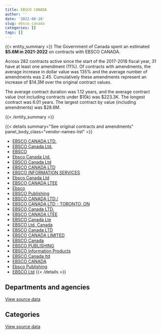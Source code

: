 ```yaml
---
title: EBSCO CANADA
author: ''
date: '2022-08-28'
slug: ebsco_canada
categories: []
tags: []
---
```


<script src="/rmarkdown-libs/htmlwidgets/htmlwidgets.js"></script>
<link href="/rmarkdown-libs/datatables-css/datatables-crosstalk.css" rel="stylesheet" />
<script src="/rmarkdown-libs/datatables-binding/datatables.js"></script>
<script src="/rmarkdown-libs/jquery/jquery-3.6.0.min.js"></script>
<link href="/rmarkdown-libs/dt-core-bootstrap/css/dataTables.bootstrap.min.css" rel="stylesheet" />
<link href="/rmarkdown-libs/dt-core-bootstrap/css/dataTables.bootstrap.extra.css" rel="stylesheet" />
<script src="/rmarkdown-libs/dt-core-bootstrap/js/jquery.dataTables.min.js"></script>
<script src="/rmarkdown-libs/dt-core-bootstrap/js/dataTables.bootstrap.min.js"></script>
<link href="/rmarkdown-libs/crosstalk/css/crosstalk.min.css" rel="stylesheet" />
<script src="/rmarkdown-libs/crosstalk/js/crosstalk.min.js"></script>
<script src="/rmarkdown-libs/htmlwidgets/htmlwidgets.js"></script>
<link href="/rmarkdown-libs/datatables-css/datatables-crosstalk.css" rel="stylesheet" />
<script src="/rmarkdown-libs/datatables-binding/datatables.js"></script>
<script src="/rmarkdown-libs/jquery/jquery-3.6.0.min.js"></script>
<link href="/rmarkdown-libs/dt-core-bootstrap/css/dataTables.bootstrap.min.css" rel="stylesheet" />
<link href="/rmarkdown-libs/dt-core-bootstrap/css/dataTables.bootstrap.extra.css" rel="stylesheet" />
<script src="/rmarkdown-libs/dt-core-bootstrap/js/jquery.dataTables.min.js"></script>
<script src="/rmarkdown-libs/dt-core-bootstrap/js/dataTables.bootstrap.min.js"></script>
<link href="/rmarkdown-libs/crosstalk/css/crosstalk.min.css" rel="stylesheet" />
<script src="/rmarkdown-libs/crosstalk/js/crosstalk.min.js"></script>

{{< entity_summary >}}
The Government of Canada spent an estimated **\$5.6M in 2021-2022** on contracts with EBSCO CANADA.

Across 282 contracts active since the start of the 2017-2018 fiscal year, 31 have at least one amendment (11%). Of contracts with amendments, the average increase in dollar value was 135% and the average number of amendments was 2.45. Cumulatively these amendments represent an increase of \$14.3M over the original contract values.

The average contract duration was 1.12 years, and the average contract value (not including contracts under \$10k) was \$223.3K. The longest contract was 6.01 years. The largest contract by value (including amendments) was \$28.6M.

{{< /entity_summary >}}

{{< details summary="See original contracts and amendments" panel_body_class="vendor-names-list" >}}
- [EBSCO CANADA LTD.](https://search.open.canada.ca/en/ct/?sort=contract_value_f%20desc&page=1&search_text=%22EBSCO%20CANADA%20LTD.%22)
- [EBSCO Canada Ltd.](https://search.open.canada.ca/en/ct/?sort=contract_value_f%20desc&page=1&search_text=%22EBSCO%20Canada%20Ltd.%22)
- [EBSCO](https://search.open.canada.ca/en/ct/?sort=contract_value_f%20desc&page=1&search_text=%22EBSCO%22)
- [Ebsco Canada Ltd.](https://search.open.canada.ca/en/ct/?sort=contract_value_f%20desc&page=1&search_text=%22Ebsco%20Canada%20Ltd.%22)
- [EBSCO Canada Ltd](https://search.open.canada.ca/en/ct/?sort=contract_value_f%20desc&page=1&search_text=%22EBSCO%20Canada%20Ltd%22)
- [EBSCO CANADA LTD](https://search.open.canada.ca/en/ct/?sort=contract_value_f%20desc&page=1&search_text=%22EBSCO%20CANADA%20LTD%22)
- [EBSCO INFORMATION SERVICES](https://search.open.canada.ca/en/ct/?sort=contract_value_f%20desc&page=1&search_text=%22EBSCO%20INFORMATION%20SERVICES%22)
- [Ebsco Canada Ltd](https://search.open.canada.ca/en/ct/?sort=contract_value_f%20desc&page=1&search_text=%22Ebsco%20Canada%20Ltd%22)
- [EBSCO CANADA LTEE](https://search.open.canada.ca/en/ct/?sort=contract_value_f%20desc&page=1&search_text=%22EBSCO%20CANADA%20LTEE%22)
- [Ebsco](https://search.open.canada.ca/en/ct/?sort=contract_value_f%20desc&page=1&search_text=%22Ebsco%22)
- [EBSCO Publishing](https://search.open.canada.ca/en/ct/?sort=contract_value_f%20desc&page=1&search_text=%22EBSCO%20Publishing%22)
- [EBSCO CANADA LTD./](https://search.open.canada.ca/en/ct/?sort=contract_value_f%20desc&page=1&search_text=%22EBSCO%20CANADA%20LTD.%2f%22)
- [EBSCO CANADA LTD - TORONTO, ON](https://search.open.canada.ca/en/ct/?sort=contract_value_f%20desc&page=1&search_text=%22EBSCO%20CANADA%20LTD%20-%20TORONTO%2c%20ON%22)
- [EBSCO Canada LTD.](https://search.open.canada.ca/en/ct/?sort=contract_value_f%20desc&page=1&search_text=%22EBSCO%20Canada%20LTD.%22)
- [EBSCO CANADA LTÉE](https://search.open.canada.ca/en/ct/?sort=contract_value_f%20desc&page=1&search_text=%22EBSCO%20CANADA%20LT%c3%89E%22)
- [EBSCO Canada Lte](https://search.open.canada.ca/en/ct/?sort=contract_value_f%20desc&page=1&search_text=%22EBSCO%20Canada%20Lte%22)
- [EBSCO Ltd. Canada](https://search.open.canada.ca/en/ct/?sort=contract_value_f%20desc&page=1&search_text=%22EBSCO%20Ltd.%20Canada%22)
- [EBSCO Canada LTD](https://search.open.canada.ca/en/ct/?sort=contract_value_f%20desc&page=1&search_text=%22EBSCO%20Canada%20LTD%22)
- [EBSCO CANADA LIMITED](https://search.open.canada.ca/en/ct/?sort=contract_value_f%20desc&page=1&search_text=%22EBSCO%20CANADA%20LIMITED%22)
- [EBSCO Canada](https://search.open.canada.ca/en/ct/?sort=contract_value_f%20desc&page=1&search_text=%22EBSCO%20Canada%22)
- [EBSCO PUBLISHING](https://search.open.canada.ca/en/ct/?sort=contract_value_f%20desc&page=1&search_text=%22EBSCO%20PUBLISHING%22)
- [EBSCO Information Products](https://search.open.canada.ca/en/ct/?sort=contract_value_f%20desc&page=1&search_text=%22EBSCO%20Information%20Products%22)
- [EBSCO Canada ltd](https://search.open.canada.ca/en/ct/?sort=contract_value_f%20desc&page=1&search_text=%22EBSCO%20Canada%20ltd%22)
- [EBSCO CANADA](https://search.open.canada.ca/en/ct/?sort=contract_value_f%20desc&page=1&search_text=%22EBSCO%20CANADA%22)
- [Ebsco Publishing](https://search.open.canada.ca/en/ct/?sort=contract_value_f%20desc&page=1&search_text=%22Ebsco%20Publishing%22)
- [EBSCO Ltd](https://search.open.canada.ca/en/ct/?sort=contract_value_f%20desc&page=1&search_text=%22EBSCO%20Ltd%22)
{{< /details >}}

## Departments and agencies

<div id="htmlwidget-1" style="width:100%;height:auto;" class="datatables html-widget"></div>
<script type="application/json" data-for="htmlwidget-1">{"x":{"style":"bootstrap","filter":"none","vertical":false,"data":[["<a href=\"/departments/aafc-aac/\">Agriculture and Agri-Food Canada<\/a>","<a href=\"/departments/aandc-aadnc/\">Crown-Indigenous Relations and Northern Affairs Canada<\/a>","<a href=\"/departments/cer-rec/\">Canada Energy Regulator<\/a>","<a href=\"/departments/cic/\">Immigration, Refugees and Citizenship Canada<\/a>","<a href=\"/departments/cnsc-ccsn/\">Canadian Nuclear Safety Commission<\/a>","<a href=\"/departments/cpc-cpp/\">Civilian Review and Complaints Commission for the RCMP<\/a>","<a href=\"/departments/cra-arc/\">Canada Revenue Agency<\/a>","<a href=\"/departments/csa-asc/\">Canadian Space Agency<\/a>","<a href=\"/departments/csps-efpc/\">Canada School of Public Service<\/a>","<a href=\"/departments/dfatd-maecd/\">Global Affairs Canada<\/a>","<a href=\"/departments/dfo-mpo/\">Fisheries and Oceans Canada<\/a>","<a href=\"/departments/dnd-mdn/\">National Defence<\/a>","<a href=\"/departments/ec/\">Environment and Climate Change Canada<\/a>","<a href=\"/departments/esdc-edsc/\">Employment and Social Development Canada<\/a>","<a href=\"/departments/fin/\">Department of Finance Canada<\/a>","<a href=\"/departments/hc-sc/\">Health Canada<\/a>","<a href=\"/departments/ic/\">Innovation, Science and Economic Development Canada<\/a>","<a href=\"/departments/infc/\">Infrastructure Canada<\/a>","<a href=\"/departments/isc-sac/\">Indigenous Services Canada<\/a>","<a href=\"/departments/jus/\">Department of Justice Canada<\/a>","<a href=\"/departments/nrc-cnrc/\">National Research Council Canada<\/a>","<a href=\"/departments/nrcan-rncan/\">Natural Resources Canada<\/a>","<a href=\"/departments/nsira-ossnr/\">National Security and Intelligence Review Agency<\/a>","<a href=\"/departments/oag-bvg/\">Office of the Auditor General of Canada<\/a>","<a href=\"/departments/pc/\">Parks Canada<\/a>","<a href=\"/departments/pch/\">Canadian Heritage<\/a>","<a href=\"/departments/pco-bcp/\">Privy Council Office<\/a>","<a href=\"/departments/ps-sp/\">Public Safety Canada<\/a>","<a href=\"/departments/psc-cfp/\">Public Service Commission of Canada<\/a>","<a href=\"/departments/pwgsc-tpsgc/\">Public Services and Procurement Canada<\/a>","<a href=\"/departments/rcmp-grc/\">Royal Canadian Mounted Police<\/a>","<a href=\"/departments/statcan/\">Statistics Canada<\/a>"],[91128.52,52219.26,13025.61,49992.08,18060.21,40703.39,100374.66,34194.86,29530.4,225783.69,253796.91,1990543.25,45128.07,154568.06,81573.04,null,229057.29,31270.72,101845.37,21618.17,208982.67,160482.28,null,74773.35,124788.31,134619.5,127545.66,99012.11,37628.02,null,120795.97,4720.58],[268374.51,353080.41,14857.44,21994.44,631856.86,null,92124.69,82863.07,74746.4,145664.89,252268.49,2133039.3,145791.97,155215.13,81796.53,null,297974.75,111401.95,317950.92,23608.39,327096.62,160921.95,4967.95,null,137812.41,119461.28,167735.5,268454.24,12761.77,5148.48,110567.59,null],[313727.79,322209.99,14984.5,30439.88,156796.24,93290.01,85257.91,22343.6,74542.18,182081.11,258789.04,2590449.34,147427.31,145162.31,81573.04,19187.64,305308.16,null,55249.7,22511.82,10308.87,127155.04,16309.32,null,248947.01,102719.76,101559.98,130696.79,10522.14,6349.02,44643.09,81550.97],[294445.12,null,14578.58,62573.02,39698.16,null,113573.49,14773.65,50659.89,444509.2,77775.01,2591130.66,77558.6,141505.58,83147.09,4684.12,307438.89,null,315596.63,11098.86,null,169689.83,8863.55,null,162422.34,149573.26,102321.45,null,8456.94,null,203684.1,137037.83]],"container":"<table class=\"table table-striped table-hover row-border order-column display\">\n  <thead>\n    <tr>\n      <th>Department<\/th>\n      <th>2018-2019<\/th>\n      <th>2019-2020<\/th>\n      <th>2020-2021<\/th>\n      <th>2021-2022<\/th>\n    <\/tr>\n  <\/thead>\n<\/table>","options":{"order":[[4,"desc"]],"pageLength":10,"autoWidth":true,"columnDefs":[{"targets":1,"render":"function(data, type, row, meta) {\n    return type !== 'display' ? data : DTWidget.formatCurrency(data, \"$\", 2, 3, \",\", \".\", true, null);\n  }"},{"targets":2,"render":"function(data, type, row, meta) {\n    return type !== 'display' ? data : DTWidget.formatCurrency(data, \"$\", 2, 3, \",\", \".\", true, null);\n  }"},{"targets":3,"render":"function(data, type, row, meta) {\n    return type !== 'display' ? data : DTWidget.formatCurrency(data, \"$\", 2, 3, \",\", \".\", true, null);\n  }"},{"targets":4,"render":"function(data, type, row, meta) {\n    return type !== 'display' ? data : DTWidget.formatCurrency(data, \"$\", 2, 3, \",\", \".\", true, null);\n  }"},{"width":"16%","targets":[1,2,3,4]},{"className":"dt-right","targets":[1,2,3,4]}],"orderClasses":false}},"evals":["options.columnDefs.0.render","options.columnDefs.1.render","options.columnDefs.2.render","options.columnDefs.3.render"],"jsHooks":[]}</script>
<p class="text-right">
<a href="https://github.com/GoC-Spending/contracts-data/tree/main/data/out/vendors/ebsco_canada/summary_by_fiscal_year_by_department.csv" class="source-data-link btn btn-link">View source data</a>
</p>

## Categories

<div id="htmlwidget-2" style="width:100%;height:auto;" class="datatables html-widget"></div>
<script type="application/json" data-for="htmlwidget-2">{"x":{"style":"bootstrap","filter":"none","vertical":false,"data":[["<a href=\"/categories/office_management/\">Office management<\/a>","<a href=\"/categories/defence/\">Defence<\/a>","<a href=\"/categories/professional_services/\">Professional services<\/a>","<a href=\"/categories/information_technology/\">Information technology<\/a>","<a href=\"/categories/industrial_products_and_services/\">Industrial products and services<\/a>","<a href=\"/categories/human_capital/\">Human capital<\/a>"],[2327456.67,42078.6,116003.9,347856.5,null,1824366.34],[2867537.69,33381.51,null,163223.02,null,3455395.69],[2912819.73,null,103732.24,64824.91,null,2720716.68],[2491817.52,null,211367.14,132332.19,61298.63,2689980.37]],"container":"<table class=\"table table-striped table-hover row-border order-column display\">\n  <thead>\n    <tr>\n      <th>Category<\/th>\n      <th>2018-2019<\/th>\n      <th>2019-2020<\/th>\n      <th>2020-2021<\/th>\n      <th>2021-2022<\/th>\n    <\/tr>\n  <\/thead>\n<\/table>","options":{"order":[[4,"desc"]],"dom":"t","pageLength":30,"autoWidth":true,"columnDefs":[{"targets":1,"render":"function(data, type, row, meta) {\n    return type !== 'display' ? data : DTWidget.formatCurrency(data, \"$\", 2, 3, \",\", \".\", true, null);\n  }"},{"targets":2,"render":"function(data, type, row, meta) {\n    return type !== 'display' ? data : DTWidget.formatCurrency(data, \"$\", 2, 3, \",\", \".\", true, null);\n  }"},{"targets":3,"render":"function(data, type, row, meta) {\n    return type !== 'display' ? data : DTWidget.formatCurrency(data, \"$\", 2, 3, \",\", \".\", true, null);\n  }"},{"targets":4,"render":"function(data, type, row, meta) {\n    return type !== 'display' ? data : DTWidget.formatCurrency(data, \"$\", 2, 3, \",\", \".\", true, null);\n  }"},{"width":"16%","targets":[1,2,3,4]},{"className":"dt-right","targets":[1,2,3,4]}],"orderClasses":false,"lengthMenu":[10,25,30,50,100]}},"evals":["options.columnDefs.0.render","options.columnDefs.1.render","options.columnDefs.2.render","options.columnDefs.3.render"],"jsHooks":[]}</script>
<p class="text-right">
<a href="https://github.com/GoC-Spending/contracts-data/tree/main/data/out/vendors/ebsco_canada/summary_by_fiscal_year_by_category.csv" class="source-data-link btn btn-link">View source data</a>
</p>
